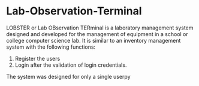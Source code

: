 # Lab-Observation-Terminal
LOBSTER or Lab OBservation TERminal is a laboratory management system designed and developed for the management of equipment in a school or college computer science lab. It is similar to an inventory management system with the following functions:

1. Register the users
2. Login after the validation of login credentials.

The system was designed for only a single userpy

